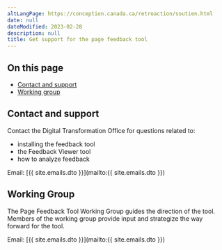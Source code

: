 ```yaml
---
altLangPage: https://conception.canada.ca/retroaction/soutien.html
date: null
dateModified: 2023-02-28
description: null
title: Get support for the page feedback tool
---
```


## On this page
* [Contact and support](#contact-and-support)
* [Working group](#working-group)

## Contact and support

Contact the Digital Transformation Office for questions related to:

* installing the feedback tool
* the Feedback Viewer tool
* how to analyze feedback

Email: [{{ site.emails.dto }}](mailto:{{ site.emails.dto }})

## Working Group

The Page Feedback Tool Working Group guides the direction of the tool. Members of the working group provide input and strategize the way forward for the tool.

Email: [{{ site.emails.dto }}](mailto:{{ site.emails.dto }})
